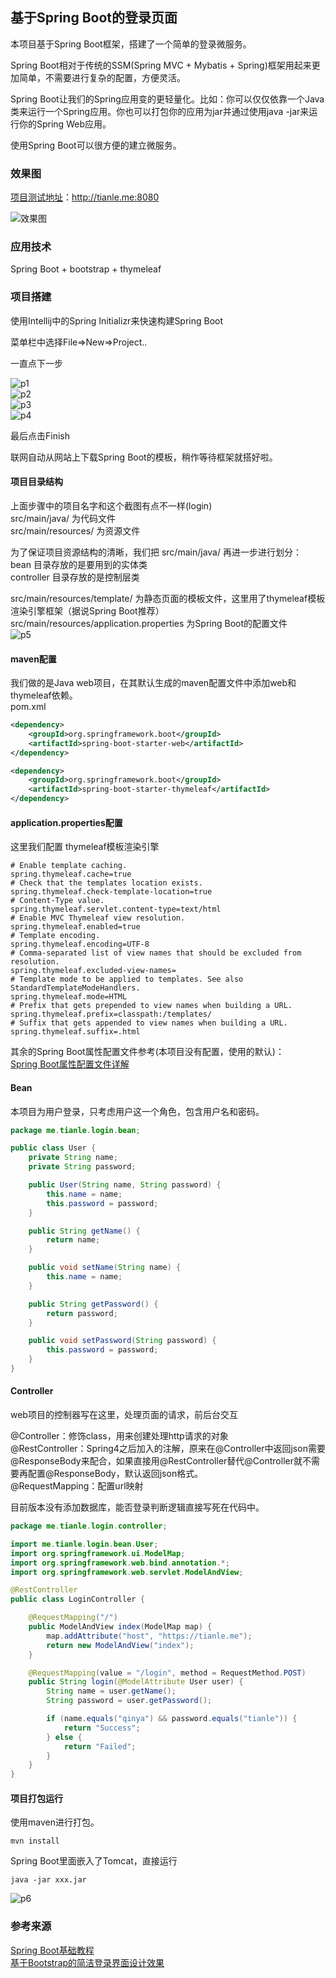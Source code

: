 ## 基于Spring Boot的登录页面

本项目基于Spring Boot框架，搭建了一个简单的登录微服务。  

Spring Boot相对于传统的SSM(Spring MVC + Mybatis + Spring)框架用起来更加简单，不需要进行复杂的配置，方便灵活。  

Spring Boot让我们的Spring应用变的更轻量化。比如：你可以仅仅依靠一个Java类来运行一个Spring应用。你也可以打包你的应用为jar并通过使用java -jar来运行你的Spring Web应用。  

使用Spring Boot可以很方便的建立微服务。  


### 效果图
[项目测试地址](http://tianle.me:8080)：http://tianle.me:8080  

![效果图](https://img.tianle.me/image/20180502/1.png)  

### 应用技术
Spring Boot + bootstrap + thymeleaf

### 项目搭建

使用Intellij中的Spring Initializr来快速构建Spring Boot  

菜单栏中选择File=>New=>Project..  

一直点下一步  

![p1](https://img.tianle.me/image/20180502/p1.png)  
![p2](https://img.tianle.me/image/20180502/p2.png)  
![p3](https://img.tianle.me/image/20180502/p3.png)  
![p4](https://img.tianle.me/image/20180502/p4.png)  

最后点击Finish  

联网自动从网站上下载Spring Boot的模板，稍作等待框架就搭好啦。  

#### 项目目录结构  
上面步骤中的项目名字和这个截图有点不一样(login)  
src/main/java/ 为代码文件  
src/main/resources/ 为资源文件  

为了保证项目资源结构的清晰，我们把 src/main/java/ 再进一步进行划分：  
bean 目录存放的是要用到的实体类  
controller 目录存放的是控制层类  

src/main/resources/template/ 为静态页面的模板文件，这里用了thymeleaf模板渲染引擎框架（据说Spring Boot推荐）  
src/main/resources/application.properties 为Spring Boot的配置文件  
![p5](https://img.tianle.me/image/20180502/p5.png)  

#### maven配置  
我们做的是Java web项目，在其默认生成的maven配置文件中添加web和thymeleaf依赖。  
pom.xml  
```xml
<dependency>
	<groupId>org.springframework.boot</groupId>
	<artifactId>spring-boot-starter-web</artifactId>
</dependency>

<dependency>
    <groupId>org.springframework.boot</groupId>
    <artifactId>spring-boot-starter-thymeleaf</artifactId>
</dependency>
```

#### application.properties配置  

这里我们配置 thymeleaf模板渲染引擎  
```
# Enable template caching.
spring.thymeleaf.cache=true
# Check that the templates location exists.
spring.thymeleaf.check-template-location=true
# Content-Type value.
spring.thymeleaf.servlet.content-type=text/html
# Enable MVC Thymeleaf view resolution.
spring.thymeleaf.enabled=true
# Template encoding.
spring.thymeleaf.encoding=UTF-8
# Comma-separated list of view names that should be excluded from resolution.
spring.thymeleaf.excluded-view-names=
# Template mode to be applied to templates. See also StandardTemplateModeHandlers.
spring.thymeleaf.mode=HTML
# Prefix that gets prepended to view names when building a URL.
spring.thymeleaf.prefix=classpath:/templates/
# Suffix that gets appended to view names when building a URL.
spring.thymeleaf.suffix=.html
```

其余的Spring Boot属性配置文件参考(本项目没有配置，使用的默认)：    
[Spring Boot属性配置文件详解](http://blog.didispace.com/springbootproperties/)  

#### Bean  
本项目为用户登录，只考虑用户这一个角色，包含用户名和密码。  
```java
package me.tianle.login.bean;

public class User {
    private String name;
    private String password;

    public User(String name, String password) {
        this.name = name;
        this.password = password;
    }

    public String getName() {
        return name;
    }

    public void setName(String name) {
        this.name = name;
    }

    public String getPassword() {
        return password;
    }

    public void setPassword(String password) {
        this.password = password;
    }
}

```

#### Controller   
web项目的控制器写在这里，处理页面的请求，前后台交互  


@Controller：修饰class，用来创建处理http请求的对象  
@RestController：Spring4之后加入的注解，原来在@Controller中返回json需要@ResponseBody来配合，如果直接用@RestController替代@Controller就不需要再配置@ResponseBody，默认返回json格式。  
@RequestMapping：配置url映射  

目前版本没有添加数据库，能否登录判断逻辑直接写死在代码中。    

```java
package me.tianle.login.controller;

import me.tianle.login.bean.User;
import org.springframework.ui.ModelMap;
import org.springframework.web.bind.annotation.*;
import org.springframework.web.servlet.ModelAndView;

@RestController
public class LoginController {

    @RequestMapping("/")
    public ModelAndView index(ModelMap map) {
        map.addAttribute("host", "https://tianle.me");
        return new ModelAndView("index");
    }

    @RequestMapping(value = "/login", method = RequestMethod.POST)
    public String login(@ModelAttribute User user) {
        String name = user.getName();
        String password = user.getPassword();

        if (name.equals("qinya") && password.equals("tianle")) {
            return "Success";
        } else {
            return "Failed";
        }
    }
}

```

#### 项目打包运行  
使用maven进行打包。  
```
mvn install
```
Spring Boot里面嵌入了Tomcat，直接运行  
```
java -jar xxx.jar
```
![p6](https://img.tianle.me/image/20180502/p6.png)  

### 参考来源  
[Spring Boot基础教程](http://blog.didispace.com/Spring-Boot%E5%9F%BA%E7%A1%80%E6%95%99%E7%A8%8B/)  
[基于Bootstrap的简洁登录界面设计效果](http://www.htmleaf.com/css3/ui-design/201610114094.html)  